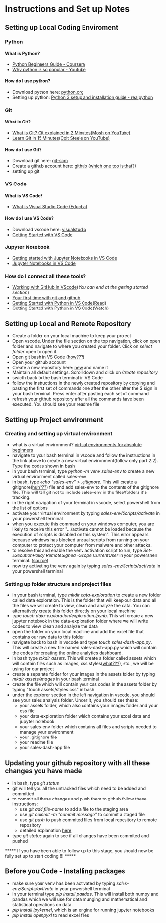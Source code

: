 # **Instructions and Set up Notes**

## **Setting up Local Coding Enviroment**
### **Python**
#### What is Python?
- [Python Beginners Guide - Coursera](https://www.coursera.org/articles/what-is-python-used-for-a-beginners-guide-to-using-python)
- [Why python is so popular - Youtube](https://www.youtube.com/watch?v=Y8Tko2YC5hA)

#### How do I use python?
- Download python here: [python.org](https://www.python.org/downloads/) 
- Setting up python: [Python 3 setup and installation guide - realpython](https://realpython.com/installing-python/)

### **Git**
#### What is Git?
- [What is Git? Git explained in 2 Minutes(Mosh on YouTube)](https://www.youtube.com/watch?v=2ReR1YJrNOM)
- [Learn Git in 15 Minutes(Colt Steele on YouTube)](https://www.youtube.com/watch?v=USjZcfj8yxE)

#### How do I use Git?
- Download git here: [git-scm](https://git-scm.com/downloads)
- Create a github account here: [github](https://github.com/) ([which one too is that?](https://www.howtogeek.com/180167/htg-explains-what-is-github-and-what-do-geeks-use-it-for/))
- setting up git

### **VS Code**
#### What is VS Code?
- [What is Visual Studio Code (Educba)](https://www.educba.com/what-is-visual-studio-code/)

#### How do I use VS Code?
- Download vscode here: [visualstudio](https://code.visualstudio.com/download)
- [Getting Started with VS Code](https://www.youtube.com/watch?v=S320N3sxinE)

### **Jupyter Notebook**
- [Getting started with Jupyter Notebooks in VS Code](https://code.visualstudio.com/learn/educators/notebooks)
- [Jupyter Notebooks in VS Code](https://code.visualstudio.com/docs/datascience/jupyter-notebooks)

### **How do I connect all these tools?**
- [Working with GitHub in VScode](https://code.visualstudio.com/docs/editor/github)(*You can end at the getting started section*)
- [Your first time with git and github](https://kbroman.org/github_tutorial/pages/first_time.html)
- [Getting Started with Python in VS Code(Read)](https://code.visualstudio.com/docs/python/python-tutorial)
- [Getting Started with Python in VS Code(Watch)](https://www.youtube.com/watch?v=E9U-EBG8jVk)


## **Setting up Local and Remote Repository**
- Create a folder on your local machine to keep your project
- Open vscode. Under the file section on the top navigation, click on open folder and navigate to where you created your folder. Click on *select folder* open to open it.
- Open git bash in VS Code ([how???](https://stackoverflow.com/questions/42606837/how-do-i-use-bash-on-windows-from-the-visual-studio-code-integrated-terminal))
- Open your github account
- Create a new repository here: [new](https://github.com/new) and name it
- Maintain all default settings. Scroll down and click on *Create repository*
- swicth back to the bash terminal in VS Code
- follow the instructions in the newly created repository by copying and pasting the first set of commands one after the other after the $ sign in your bash terminal. Press enter after pasting each set of command
- refresh your github repository after all the commands have been executed. You should see your readme file


## **Setting up Project environment**

### **Creating and setting up virtual environment**
- what is a virtual environment? [virtual environments for absolute beginners](https://towardsdatascience.com/virtual-environments-for-absolute-beginners-what-is-it-and-how-to-create-one-examples-a48da8982d4b?gi=cf29cc3b5855)
- navigate to your bash terminal in vscode and follow the instructions in the link above to create a new virtual environment(follow only part 2.2). Type the codes shown in bash
- in your bash terminal, type *python -m venv sales-env* to create a new virtual environment called sales-env
- in bash, type *echo "sales-env" > .gitignore*. This will create a gitignore([huh???](https://www.pluralsight.com/guides/how-to-use-gitignore-file)) file and add sales-env to the contents of the gitignore file. This will tell git not to include sales-env in the files/folders it's tracking. 
- in the right navigation of your terminal in vscode, select powershell from the list of options
- activate your virtual environment by typing *sales-env/Scripts/activate* in your powershell terminal
- when you execute this command on your windows computer, you are likely to receive this error ".../activate cannot be loaded because the execution of scripts is disabled on this system". This error appears because windows has blocked unsual scripts from running on your computer to protect your computer from malware and other attacks.
- to resolve this and enable the venv activation script to run, type *Set-ExecutionPolicy RemoteSigned -Scope CurrentUser* in your powershell terminal. ([source](https://stackoverflow.com/questions/4647429/powershell-on-windows-7-set-executionpolicy-for-regular-users))
- now try activating the venv again by typing *sales-env/Scripts/activate* in your powershell terminal 


### **Setting up folder structure and project files**
- in your bash terminal, type *mkdir data-exploration* to create a new folder called data exploration. This is the folder that will keep our data and all the files we will create to view, clean and analyze the data. You can alternatively create this folder directly on your local machine
- type *touch data-exploration/exploration.ipynb*. This will create a new jupyter notebook in the data-exploration folder where we will write codes to view, clean and analyze the data
- open the folder on your local machine and add the excel file that contains our raw data to this folder
- navigate back to bash in vscode and type *touch sales-dash-app.py*. This will create a new file named sales-dash-app.py which will contain the codes for creating the online analytics dashboard.
- in bash type *mkdir assets*. This will create a folder called assets which will contain files such as images, css styles([what???](https://blog.devmountain.com/what-is-css-and-why-use-it/)), etc., we will be using for our project
- create a separate folder for your images in the assets folder by typing *mkdir assets/images* in your bash terminal
- create the file which will contain your css codes in the assets folder by typing "touch assets/styles.css" in bash 
- under the explorer section in the left navigation in vscode, you should see your sales analysis folder. Under it, you should see these:
    - your assets folder, which also contains your images folder and your css file
    - your data-exploration folder which contains your excel data and jupyter notebook
    - your sales-env folder which contains all files and scripts needed to manage your environment
    - your .gitignore file
    - your readme file
    - your sales-dash-app file


## Updating your github repository with all these changes you have made
- in bash, type *git status*
- git will tell you all the untracked files which need to be added and committed
- to commit all these changes and push them to github follow these instructions:
    - use *git add file-name* to add a file to the staging area
    - use *git commit -m "commit message"* to commit a staged file
    - use *git push* to push commited files from local repository to remote repository
    - detailed explanation [here](https://www.earthdatascience.org/workshops/intro-version-control-git/basic-git-commands/)
- type *git status* again to see if all changes have been commited and pushed



***** If you have been able to follow up to this stage, you should now be fully set up to start coding !!! *****

## Before you Code - Installing packages
- make sure your venv has been activated by typing *sales-env/Scripts/activate* in your powershell terminal
- in your terminal type *pip install pandas*. This will install both numpy and pandas which we will use for data munging and mathematical and statistical operations on data.
- *pip install ipykernel*, which is an engine for running jupyter notebooks
- *pip install openpyxl* to read excel files
